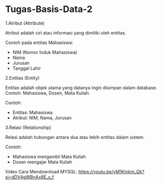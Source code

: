 # Tugas-Basis-Data-2

1.Atribut (Attribute)

Atribut adalah ciri atau informasi yang dimiliki oleh entitas.

Contoh pada entitas Mahasiswa:
- NIM (Nomor Induk Mahasiswa)
- Nama
- Jurusan
- Tanggal Lahir

2.Entitas (Entity)

Entitas adalah objek utama yang datanya ingin disimpan dalam database.
Contoh: Mahasiswa, Dosen, Mata Kuliah.

Contoh:
- Entitas: Mahasiswa
- Atribut: NIM, Nama, Jurusan

3.Relasi (Relationship)

Relasi adalah hubungan antara dua atau lebih entitas dalam sistem.

Contoh:
- Mahasiswa mengambil Mata Kuliah
- Dosen mengajar Mata Kuliah

Video Cara Mendownload MYSQL:
https://youtu.be/yM1Kinkm_Qk?si=dDV4gWBnAx8E_v_f
